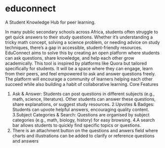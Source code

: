 # educonnect
A Student Knowledge Hub for peer learning.


In many public secondary schools across Africa, students often struggle to get quick answers to their study questions. 
Whether it’s understanding a tricky math concept, solving a science problem, or needing advice on study techniques, there’s a gap in accessible, student-friendly resources. 
EduConnect aims to solve this by creating an open platform where students can ask questions, share knowledge, and help each other grow academically. This tool is inspired by platforms like Quora but tailored specifically for students. It will be a space where they can engage, learn from their peers, and feel empowered to ask and answer questions freely. The platform will encourage a community of learners helping each other succeed while also building a habit of collaborative learning. Core Features 
1. Ask & Answer: Students can post questions in different subjects (e.g., math, science, literature). Other students can answer these questions, share explanations, or suggest study resources. 
2.Upvotes & Badges: Students can upvote helpful answers, encouraging quality content. 
3.Subject Categories & Search: Questions are organised by subject categories (e.g., math, biology, history) for easy browsing. 
4.A search bar allows students to quickly find specific topics or questions.
5. There is an attachment button on the questions and anwers field where charts and illustrations can be added to clarify or reference questions and answers
